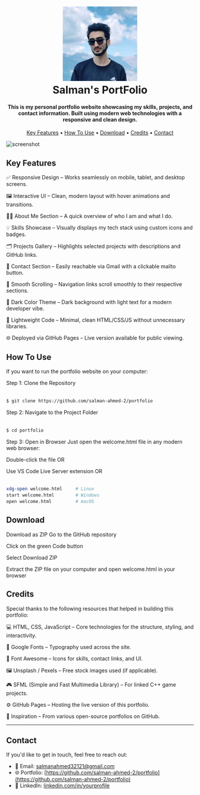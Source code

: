 

<h1 align="center">
  <br>
  <img src="salman.jpeg" alt="Markdownify" width="200"></a>
  <br>
  Salman's PortFolio
  <br>
</h1>

<h4 align="center">This is my personal portfolio website showcasing my skills, projects, and contact information. Built using modern web technologies with a responsive and clean design.

</h4>


<p align="center">
  <a href="#key-features">Key Features</a> •
  <a href="#how-to-use">How To Use</a> •
  <a href="#download">Download</a> •
  <a href="#credits">Credits</a> •
  <a href="#contact">Contact</a>
</p>

![screenshot](https://raw.githubusercontent.com/amitmerchant1990/electron-markdownify/master/app/img/markdownify.gif)

##  Key Features
 
✅ Responsive Design – Works seamlessly on mobile, tablet, and desktop screens.

🖼️ Interactive UI – Clean, modern layout with hover animations and transitions.

🧑‍💼 About Me Section – A quick overview of who I am and what I do.

💡 Skills Showcase – Visually displays my tech stack using custom icons and badges.

🗂️ Projects Gallery – Highlights selected projects with descriptions and GitHub links.

📩 Contact Section – Easily reachable via Gmail with a clickable mailto button.

🎯 Smooth Scrolling – Navigation links scroll smoothly to their respective sections.

🌙 Dark Color Theme – Dark background with light text for a modern developer vibe.

🧠 Lightweight Code – Minimal, clean HTML/CSS/JS without unnecessary libraries.

🌐 Deployed via GitHub Pages – Live version available for public viewing.

## How To Use




If you want to run the portfolio website on your computer:

Step 1: Clone the Repository
```bash

$ git clone https://github.com/salman-ahmed-2/portfolio
```
Step 2: Navigate to the Project Folder
```bash

$ cd portfolio
```
Step 3: Open in Browser
Just open the welcome.html file in any modern web browser:

Double-click the file
OR

Use VS Code Live Server extension
OR

```bash

xdg-open welcome.html     # Linux
start welcome.html        # Windows
open welcome.html         # macOS
```



















## Download

Download as ZIP
Go to the GitHub repository

Click on the green Code button

Select Download ZIP

Extract the ZIP file on your computer and open welcome.html in your browser




## Credits

Special thanks to the following resources that helped in building this portfolio:

💻 HTML, CSS, JavaScript – Core technologies for the structure, styling, and interactivity.

🎨 Google Fonts – Typography used across the site.

🎨 Font Awesome – Icons for skills, contact links, and UI.

🖼️ Unsplash / Pexels – Free stock images used (if applicable).

🎮 SFML (Simple and Fast Multimedia Library) – For linked C++ game projects.

⚙️ GitHub Pages – Hosting the live version of this portfolio.

🧠 Inspiration – From various open-source portfolios on GitHub.




---
##  Contact

If you'd like to get in touch, feel free to reach out:

- 📧 Email: [salmanahmed32121@gmail.com](mailto:salmanahmed32121@gmail.com)
- 🌐 Portfolio: [https://github.com/salman-ahmed-2/portfolio](https://github.com/salman-ahmed-2/portfolio)
- 💼 LinkedIn: [linkedin.com/in/yourprofile](https://www.linkedin.com/in/salman-ahmed-khan-843240226)
